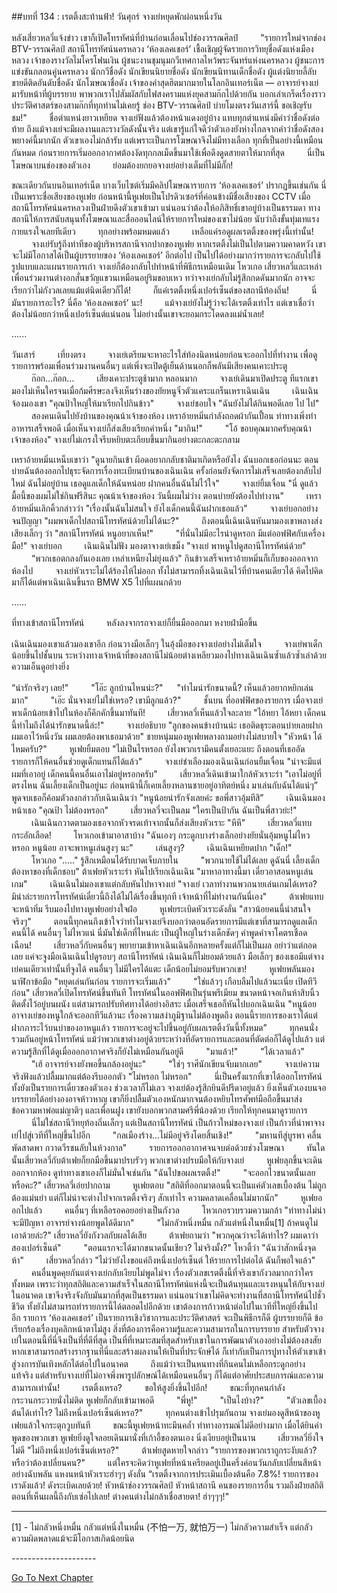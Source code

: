 ##บทที่ 134 : เรตติ้งสะท้านฟ้า!
วันศุกร์ จางเย่หยุดพักผ่อนหนึ่งวัน

หลังเสี่ยวหลวี่แจ้งข่าว เขาก็เปิดโทรทัศน์ที่บ้านก่อนเลื่อนไปช่องวรรณศิลป์
　　
"รายการใหม่จากช่อง BTV-วรรณศิลป์ สถานีโทรทัศน์นครหลวง ‘ห้องเลคเชอร์’ เชื้อเชิญผู้จัดรายการวิทยุชื่อดังแห่งเมืองหลวง เจ้าของรางวัลไมโครโฟนเงิน ผู้ชนะงานชุมนุมกวีเทศกาลไหว้พระจันทร์แห่งนครหลวง ผู้ชนะการแข่งขันกลอนคู่นครหลวง นักกวีชื่อดัง นักเขียนนิยายชื่อดัง นักเขียนนิทานเด็กชื่อดัง ผู้แต่งนิยายลี้ลับขายดีติดอันดับชื่อดัง นักโฆษณาชื่อดัง เจ้าของคำสุดฮิตมากมายในโลกอินเทอร์เน็ต — อาจารย์จางเย่ มารับหน้าที่ผู้บรรยาย พาพวกเราไปสัมผัสกับไฟสงครามแห่งยุคสามก๊กไปด้วยกัน บอกเล่าเกร็ดเรื่องราวประวัติศาสตร์ของสามก๊กที่ทุกท่านไม่เคยรู้ ช่อง BTV-วรรณศิลป์ บ่ายโมงตรงวันเสาร์นี้ ขอเชิญรับชม!"
　　
ชื่อตำแหน่งยาวเหยียด จางเย่ฟังแล้วต้องหน้าแดงอยู่บ้าง แทบทุกตำแหน่งมีคำว่าชื่อดังต่อท้าย ถึงแม้จางเย่จะมีผลงานและรางวัลดังนั้นจริง แต่เขารู้แก่ใจดีว่าตัวเองยังห่างไกลจากคำว่าชื่อดังสองพยางค์นี้มากนัก ตัวเขาเองไม่กล้ารับ แต่เพราะเป็นการโฆษณาจึงไม่มีทางเลือก ทุกที่เป็นอย่างนี้เหมือนกันหมด ก่อนรายการเริ่มออกอากาศต้องงัดทุกกลเม็ดขึ้นมาใช้เพื่อดึงดูดสายตาให้มากที่สุด
　　
นี่เป็นโฆษณาบนช่องของตัวเอง
　　
ย่อมต้องยกยอจางเย่อย่างเต็มที่ไม่มีกั๊ก!

ขณะเดียวกันบนอินเทอร์เน็ต บางเว็บไซต์เริ่มมีคลิปโฆษณารายการ ‘ห้องเลคเชอร์’ ปรากฏขึ้นเช่นกัน นี่เป็นเพราะชื่อเสียงของหูเฟย ก่อนหน้านี้หูเฟยเป็นโปรดิวเซอร์ที่ค่อนข้างมีชื่อเสียงของ CCTV เมื่อสถานีโทรทัศน์นครหลวงเป็นฝ่ายดึงตัวเขาเข้ามา แน่นอนว่าต้องให้อภิสิทธิ์เขาอยู่บ้างเป็นธรรมดา ทางสถานีให้การสนับสนุนทั้งโฆษณาและสื่อออนไลน์ให้รายการใหม่ของเขาไม่น้อย นับว่าถึงขั้นทุ่มเทแรงกายแรงใจเลยทีเดียว
　　
ทุกอย่างพร้อมหมดแล้ว
　　
เหลือแค่รอดูผลเรตติ้งของพรุ่งนี้เท่านั้น!
　　
จางเย่รับรู้ถึงท่าทีของผู้บริหารสถานีจากปากของหูเฟย หากเรตติ้งไม่เป็นไปตามความคาดหวัง เขาจะไม่มีโอกาสได้เป็นผู้บรรยายของ ‘ห้องเลคเชอร์’ อีกต่อไป เป็นไปได้อย่างมากว่ารายการจะกลับไปใช้รูปแบบและแผนรายการเก่า จางเย่ก็ต้องกลับไปทำหน้าที่พิธีกรเหมือนเดิม โหวเกอ เสี่ยวหลวี่และเหล่าเพื่อนร่วมงานต่างอกสั่นขวัญแขวนเหมือนอยู่ริมขอบเหว ทว่าจางเย่กลับไม่รู้สึกกดดันมากนัก อาจจะเรียกว่าไม่กังวลเลยแม้แต่นิดเดียวก็ได้! 
　　
ก็แค่เรตติ้งหนึ่งเปอร์เซ็นต์ของสถานีท้องถิ่น!
　　
นี่มันรายการอะไร? นี่คือ ‘ห้องเลคเชอร์’ นะ!
　　
แม้จางเย่ยังไม่รู้ว่าจะได้เรตติ้งเท่าไร แต่เขาเชื่อว่าต้องไม่น้อยกว่าหนึ่งเปอร์เซ็นต์แน่นอน ไม่อย่างนั้นเขาจะยอมกระโดดลงแม่น้ำเลย! 



…...



วันเสาร์
　　
เที่ยงตรง
　　
จางเย่เตรียมจะหาอะไรใส่ท้องนิดหน่อยก่อนจะออกไปที่ทำงาน เพื่อดูรายการพร้อมเพื่อนร่วมงานคนอื่นๆ แต่เพิ่งจะเปิดตู้เย็นด้านนอกก็พลันมีเสียงคนเคาะประตู
　　
ก๊อก...ก๊อก...
　　
เสียงเคาะประตูช้ามาก หลอนมาก
　　
จางเย่เดินมาเปิดประตู ทีแรกเขามองไม่เห็นใครจนเมื่อก้มศีรษะลงจึงเห็นร่างของยัยหนูจิ๋วตัวแคระแกร็นเหราเฉินเฉิน
　　
เฉินเฉินจ้องมองเขา "คุณป้าใหญ่ให้มาเรียกไปกินข้าว"
　　
จางเย่ชอบใจ "ฉันยังไม่ได้กินพอดีเลย ไป ไป"
　　
สองคนเดินไปยังบ้านของคุณน้าเจ้าของห้อง เหราอ้ายหมิ่นกำลังถอดผ้ากันเปื้อน ท่าทางเพิ่งทำอาหารเสร็จพอดี เมื่อเห็นจางเย่ก็ส่งเสียงเรียกคำหนึ่ง "มากิน!" 
　　
"โอ้ ขอบคุณมากครับคุณน้าเจ้าของห้อง" จางเย่ไม่เกรงใจรีบหยิบตะเกียบขึ้นมากินอย่างตะกละตะกลาม

เหราอ้ายหมิ่นเหน็บเขาว่า "ดูนายกินเข้า ผีอดอยากกลับชาติมาเกิดหรือยังไง ฉันบอกเธอก่อนนะ ตอนบ่ายฉันต้องออกไปธุระจัดการเรื่องทะเบียนบ้านของเฉินเฉิน ครั้งก่อนยังจัดการไม่เสร็จเลยต้องกลับไปใหม่ ฉันไม่อยู่บ้าน เธอดูแลเด็กให้ฉันหน่อย ฝากคนอื่นฉันไม่ไว้ใจ"
　　
จางเย่ยิ้มเจื่อน "นี่ ดูแล้วมื้อนี้ของผมไม่ใช่กินฟรีสินะ คุณน้าเจ้าของห้อง วันนี้ผมไม่ว่าง ตอนบ่ายยังต้องไปทำงาน"
　　
เหราอ้ายหมิ่นเลิกคิ้วกล่าวว่า "เรื่องนั้นฉันไม่สนใจ ยังไงเด็กคนนี้ฉันฝากเธอแล้ว"
　　
จางเย่บอกอย่างจนปัญญา "ผมพาเด็กไปสถานีโทรทัศน์ด้วยไม่ได้นะ?"
　　
ถึงตอนนี้เฉินเฉินหันมามองเขาพลางส่งเสียงเล็กๆ ว่า "สถานีโทรทัศน์ หนูอยากเห็น!"
　　
"ที่นั่นไม่มีอะไรน่าดูหรอก มีแต่ออฟฟิศกับเครื่องมือ!" จางเย่บอก
　　
เฉินเฉินไม่ฟัง มองตาจางเย่เขม็ง "จางเย่ พาหนูไปดูสถานีโทรทัศน์ด้วย"
　　
“พวกเธอตกลงกันเองเลย เหล่าเหนียงไม่ยุ่งแล้ว" กินข้าวเสร็จเหราอ้ายหมิ่นก็เก็บของออกจากห้องไป
　　
จางเย่หัวเราะไม่ได้ร้องไห้ไม่ออก ทั้งไม่สามารถทิ้งเฉินเฉินไว้ที่บ้านคนเดียวได้ คิดไปคิดมาก็ได้แต่พาเฉินเฉินขึ้นรถ BMW X5 ไปที่แผนกด้วย


……


ที่ทางเข้าสถานีโทรทัศน์
　　
หลังลงจากรถจางเย่ก็ยื่นมือออกมา หงายฝ่ามือขึ้น

เฉินเฉินมองเขาแล้วมองเขาอีก ก่อนวางมือเล็กๆ ในอุ้งมือของจางเย่อย่างไม่เต็มใจ
　　
จางเย่พาเด็กน้อยขึ้นไปชั้นบน ระหว่างทางเจ้าหน้าที่ของสถานีไม่น้อยต่างเหลียวมองไปทางเฉินเฉินซ้ำแล้วซ้ำเล่าด้วยความเอ็นดูอย่างยิ่ง

“น่ารักจริงๆ เลย!"
　　
"โอ๊ะ ลูกบ้านไหนน่ะ?"
　
"ทำไมน่ารักขนาดนี้? เห็นแล้วอยากหยิกเล่นมาก"
　　
"เอ๊ะ นั่นจางเย่ไม่ใช่เหรอ? เขามีลูกแล้ว?"
　　
ชั้นบน ที่ออฟฟิศของรายการ เมื่อจางเย่พาเด็กน้อยเข้าไปในห้องก็คึกคักขึ้นมาทันที!
　　
เสี่ยวหลวี่เห็นแล้วใจละลาย "ไอ้หยา ไอ้หยา เด็กคนนี้ทำไมถึงได้น่ารักขนาดนี้ล่ะ!"
　　
จางเย่อธิบาย "ลูกของคนข้างบ้านน่ะ เธอติดธุระตอนบ่ายเลยฝากผมเอาไว้หนึ่งวัน ผมเลยต้องพาเธอมาด้วย" ชายหนุ่มมองหูเฟยพลางถามอย่างไม่สบายใจ "หัวหน้า ได้ไหมครับ?"
　　
หูเฟยยิ้มตอบ "ไม่เป็นไรหรอก ยังไงพวกเรามีคนตั้งเยอะแยะ ถึงตอนที่เธออัดรายการก็ให้คนอื่นช่วยดูเด็กแทนก็ได้แล้ว"
　　
จางเย่ชำเลืองมองเฉินเฉินก่อนยิ้มเจื่อน "น่าจะมีแต่ผมที่เอาอยู่ เด็กคนนี้คนอื่นเอาไม่อยู่หรอกครับ"
　　
เสี่ยวหลวี่เดินเข้ามาใกล้หัวเราะร่า "เอาไม่อยู่ที่ตรงไหน ฉันเลี้ยงเด็กเป็นอยู่นะ ก่อนหน้านี้ก็เคยเลี้ยงหลานชายอยู่อาทิตย์หนึ่ง มาเล่นกับฉันได้แน่ๆ” พูดจบเธอก็ค้อมตัวลงกล่าวกับเฉินเฉินว่า "หนูน้อยน่ารักจังเลยค่ะ ขอพี่สาวอุ้มทีสิ”
　　
เฉินเฉินมองหน้าเธอ "คุณป้า ไม่ต้องหรอก"
　　
เสี่ยวหลวี่จะเป็นลม "ใครเป็นป้ากัน ฉันเป็นพี่สาวย่ะ!"
　　
เฉินเฉินกวาดตามองเธอจากหัวจรดเท้าจากนั้นก็ส่งเสียงหัวเราะ "หึหึ"
　　
เสี่ยวหลวี่แทบกระอักเลือด!
　　
โหวเกอเข้ามาอาสาบ้าง "ฉันเองๆ กระดูกบางร่างเล็กอย่างยัยนั่นอุ้มหนูไม่ไหวหรอก หนูน้อย อาจะพาหนูเล่นสูงๆ นะ"
　　
เล่นสูงๆ?
　　
เฉินเฉินเหยียดปาก "เด็ก!"
　　
โหวเกอ "....." รู้สึกเหมือนได้รับบาดเจ็บภายใน
　　
"พวกนายใช้ไม่ได้เลย ดูฉันนี่ เลี้ยงเด็กต้องหาของที่เด็กชอบ" ต้าเฟยหัวเราะร่า หันไปเรียกเฉินเฉิน "มาหาอาทางนี้มา เดี๋ยวอาสอนหนูเล่นเกม"
　　
เฉินเฉินไม่มองเขาแต่กลับหันไปหาจางเย่ "จางเย่ เวลาทำงานพวกนายเล่นเกมได้เหรอ? มิน่าล่ะรายการโทรทัศน์เดี๋ยวนี้ถึงได้ไม่ได้เรื่องขึ้นทุกที เจ้าหน้าที่ไม่ทำงานกันนี่เอง"
　　
ต้าเฟยแทบจะหน้าทิ่ม รีบมองไปทางหูเฟยอย่างใจฝ่อ
　　
หูเฟยระเบิดหัวเราะดังลั่น "สาวน้อยคนนี้น่าสนใจจริงๆ"
　　
ตอนนี้ทุกคนถึงเข้าใจว่าทำไมจางเย่จึงบอกว่าตอนอัดรายการมีแต่เขาที่สามารถดูแลเด็กคนนี้ได้ คนอื่นๆ ไม่ไหวแน่ นี่มันใช่เด็กที่ไหนล่ะ เป็นผู้ใหญ่ในร่างเด็กชัดๆ คำพูดคำจาโคตรเชือดเฉือน!
　　
เสี่ยวหลวี่กับคนอื่นๆ พยายามเข้าหาเฉินเฉินอีกหลายครั้งแต่ก็ไม่เป็นผล อย่าว่าแต่กอดเลย แค่จะจูงมือเฉินเฉินไปดูรอบๆ สถานีโทรทัศน์ เฉินเฉินก็ไม่ยอมด้วยแล้ว มือเล็กๆ ของเธอมีแต่จางเย่คนเดียวเท่านั้นที่จูงได้ คนอื่นๆ ไม่มีใครได้แตะ เด็กน้อยไม่ยอมรับพวกเขา!
　　
หูเฟยพลันมองนาฬิกาข้อมือ "หยุดเล่นกันก่อน รายการจะเริ่มแล้ว"
　　
"ใช่แล้วๆ เกือบลืมไปแล้วนะเนี่ย เปิดทีวีก่อน" เสี่ยวหลวี่เปิดโทรทัศน์ขึ้นทันที โทรทัศน์ในออฟฟิศเป็นรุ่นพรีเมียม ขนาดหน้าจอเกินห้าสิบนิ้ว ติดตั้งไว้อยู่บนผนัง แต่สามารถปรับทิศทางได้อย่างอิสระ เมื่อเสร็จเธอก็หันไปบอกเฉินเฉิน "หนูน้อย อาจางเย่ของหนูใกล้จะออกทีวีแล้วนะ เรื่องความสง่าภูมิฐานไม่ต้องพูดถึง ตอนนี้รายการของเราได้แต่ฝากภาระไว้บนบ่าของอาหนูแล้ว รายการจะอยู่จะไปขึ้นอยู่กับผลเรตติ้งวันนี้ทั้งหมด”
　　
ทุกคนนั่งรวมกันอยู่หน้าโทรทัศน์ แม้ว่าพวกเขาต่างอยู่ด้วยระหว่างที่อัดรายการและตอนที่ตัดต่อก็ได้ดูไปแล้ว แต่ความรู้สึกที่ได้ดูเมื่อออกอากาศจริงก็ยังไม่เหมือนกันอยู่ดี
　　
"มาแล้ว!"
　　
"ได้เวลาแล้ว"
　　
"เฮ้ อาจารย์จางยังพอขึ้นกล้องอยู่นะ"
　　
"ใช่ๆ ราศีนักเขียนจับมากเลย" 
　　
จางเย่ความจริงฟังแล้วปลื้มมากแต่ต้องรีบออกตัว "ไม่หรอก ไม่หรอก"
　　
นี่เป็นครั้งแรกที่เขาได้ออกโทรทัศน์ ทั้งยังเป็นรายการเดี่ยวของตัวเอง ช่วงเวลาก็ไม่เลว จางเย่ต้องรู้สึกยินดีปรีดาอยู่แล้ว ยิ่งเห็นตัวเองบนจอบรรยายได้อย่างองอาจห้าวหาญ เขาก็ยิ่งปลื้มตัวเองหนักมากจนต้องหยิบโทรศัพท์มือถือขึ้นมาส่งข้อความหาพ่อแม่ญาติๆ และเพื่อนฝูง เขายังบอกพวกสามศรีพี่น้องด้วย เรียกให้ทุกคนมาดูรายการ
　　
นี่ไม่ใช่สถานีวิทยุท้องถิ่นเล็กๆ แต่เป็นสถานีโทรทัศน์ เป็นก้าวใหม่ของจางเย่ เป็นก้าวที่นำพาจางเย่ไปสู่เวทีที่ใหญ่ขึ้นไปอีก 
　　
"กลเมืองร้าง…ไม่มีอยู่จริงโดยสิ้นเชิง!"
　　
"มหานทีสู่บูรพา คลื่นพัดสาดพา กวาดวีรชนลับในห้วงกาล"
　　
รายการออกอากาศจนจบต่อด้วยช่วงโฆษณา
　　
ทันใดนั้นเสี่ยวหลวี่กับต้าเฟยก็ยกมือขึ้นมาปรบรัวๆ พวกเขาต่างปรบมือให้กับจางเย่
　　
หูเฟยลุกขึ้นจะเดินออกจากห้อง ดูท่าทางเขาเองก็ไม่มั่นใจเช่นกัน "ฉันไปขอผลเรตติ้ง!"
　　
"จะออกไวขนาดนั้นเลยหรือคะ?" เสี่ยวหลวี่เอ่ยปากถาม
　　
หูเฟยตอบ "สถิติที่ออกมาตอนนี้จะเป็นแค่ตัวเลขเบื้องต้น ไม่ถูกต้องแม่นยำ แต่ก็ไม่น่าจะต่างไปจากเรตติ้งจริงๆ สักเท่าไร ความคลาดเคลื่อนไม่มากนัก"
　　
หูเฟยออกไปแล้ว
　　
คนอื่นๆ ที่เหลือรอคอยอย่างเป็นกังวล
　　
โหวเกอรวบรวมความกล้า "ท่าทางไม่น่าจะมีปัญหา อาจารย์จางน้อยพูดได้ดีมาก"
　　
"ไม่กลัวหนึ่งหมื่น กลัวแต่หนึ่งในหมื่น[1] ถ้าคนดูไม่เอาด้วยล่ะ?" เสี่ยวหลวี่ยังกังวลกับผลได้เสีย
　　
ต้าเฟยถามว่า "พวกคุณว่าจะได้เท่าไร? ผมเดาว่าสองเปอร์เซ็นต์" 
　　
"ตอนแรกจะได้มากขนาดนั้นเชียว? ไม่จริงมั้ง?" โหวตี้ว่า "ฉันว่าสักหนึ่งจุดห้า"
　　
เสี่ยวหลวี่กล่าว "ไม่ว่ายังไงขอแค่ถึงหนึ่งเปอร์เซ็นต์ ให้รายการไปต่อได้ ฉันก็พอใจแล้ว"
　　
คนอื่นพูดคุยกันแต่จางเย่กลับเงียบไม่พูดไม่จา เรื่องตัวเลขเรตติ้งนี้ที่จริงเขากังวลมากกว่าใครทั้งหมด เพราะว่าทุกสถิติและความสำเร็จในสถานีโทรทัศน์แห่งนี้จะเป็นต้นทุนและแรงหนุนให้กับจางเย่ในอนาคต เขาจึงจริงจังกับมันมากที่สุดเป็นธรรมดา แน่นอนว่าเขาไม่คิดจะทำงานที่สถานีโทรทัศน์ไปชั่วชีวิต ทั้งยังไม่สามารถทำรายการนี้ได้ตลอดไปอีกด้วย เขาต้องการก้าวหน้าต่อไปในเวทีที่ใหญ่ยิ่งขึ้นไปอีก รายการ ‘ห้องเลคเชอร์’ เป็นรายการเชิงวิชาการและประวัติศาสตร์ จะเป็นพิธีกรก็ดี ผู้บรรยายก็ดี ข้อเรียกร้องเรื่องบุคลิกหน้าตาไม่สูง สิ่งที่ต้องการคือความรู้และความสามารถในการบรรยาย สำหรับตัวจางเย่ในตอนนี้ที่นี่จึงเป็นที่ที่ดีที่สุด เป็นที่ที่เหมาะสมที่สุดสำหรับเขาในการพัฒนาตัวเองอย่างไม่ต้องสงสัย หากเขาสามารถสร้างรากฐานที่นี่และสร้างผลงานให้เป็นที่ประจักษ์ได้ ก็เท่ากับเป็นการปูทางให้ตัวเขาเข้าสู่วงการบันเทิงหลักได้ต่อไปในอนาคต
　　
ถึงแม้ว่าจะเป็นหนทางที่กินคนไม่เหลือกระดูกอย่างแท้จริง แต่สำหรับจางเย่ที่ไม่อาจพึ่งพารูปลักษณ์ได้เหมือนคนอื่นๆ ก็ได้แต่อาศัยประสบการณ์และความสามารถเท่านั้น!
　　
เรตติ้งเหรอ?
　　
ขอให้สูงยิ่งขึ้นไปอีก!
　　
ขณะที่ทุกคนกำลังกระวนกระวายนั่งไม่ติด หูเฟยก็กลับเข้ามาพอดี
　　
"พี่หู!"
　　
"เป็นไงบ้าง?"
　　
"ตัวเลขเบื้องต้นได้เท่าไร? ไม่ถึงหนึ่งเปอร์เซ็นต์เหรอ?"
　　
ทุกคนต่างเข้าไปรุมกันถาม จางเย่มองดูสีหน้าของหูเฟยแล้วใจกระตุกวูบทันที 
　　
ขณะนี้หูเฟยหน้าทะมึนคล้ำ ท่าทางอารมณ์ไม่ดีอย่างมาก เมื่อได้ยินคำพูดของพวกเขา หูเฟยยิ่งดูใจลอยเดินมานั่งที่เก้าอี้ของตนเอง นิ่งเงียบอยู่เป็นนาน
　　
เสี่ยวหลวี่ยิ่งใจไม่ดี "ไม่ถึงหนึ่งเปอร์เซ็นต์เหรอ?"
　　
ต้าเฟยสูดหายใจกล่าว "รายการของพวกเราถูกระงับแล้ว? หรือว่าต้องเปลี่ยนคน?" 
　　
แต่ใครจะคิดว่าหูเฟยที่หน้าเครียดอยู่เป็นครึ่งค่อนวันกลับเปลี่ยนสีหน้าอย่างฉับพลัน แหงนหน้าหัวเราะฮ่าๆๆ ดังลั่น “เรตติ้งจากการประเมินเบื้องต้นคือ 7.8%! รายการของเราดังแล้ว! ดังระเบิดเลยด้วย! หัวหน้าช่องวรรณศิลป์ หัวหน้าสถานี คนของรายการอื่น รวมถึงฝ่ายสถิติตอนที่เห็นผลนี้ถึงกับเซ่อไปเลย! ต่างคนต่างไม่กล้าเชื่อสายตา! ฮ่าๆๆๆ!"




--------------------------------------------------

[1] - ไม่กลัวหนึ่งหมื่น กลัวแต่หนึ่งในหมื่น (不怕一万, 就怕万一) ไม่กลัวความสำเร็จ แต่กลัวความผิดพลาดแม้จะมีโอกาสเกิดน้อยนิด


*-*-*-*-*-*-*-*-*-*-*-*-*-*-*-*-*-*-*-*-*-*


[Go To Next Chapter]( ./38.md)